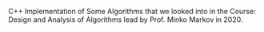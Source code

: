 C++ Implementation of Some Algorithms that we looked into in the Course: Design and Analysis of Algorithms lead by Prof. Minko Markov in 2020.
